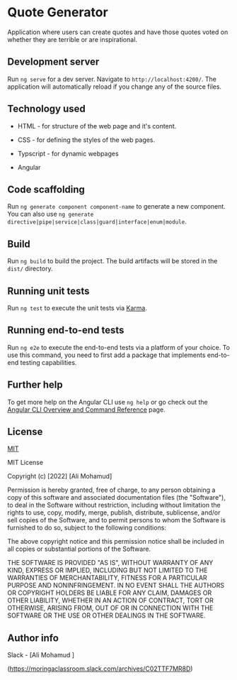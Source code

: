 # Quote Generator

Application where users can create quotes and have those quotes voted on whether they are terrible or are inspirational.

## Development server

Run `ng serve` for a dev server. Navigate to `http://localhost:4200/`. The application will automatically reload if you change any of the source files.

## Technology used
* HTML   - for structure of the web page and it's content.

* CSS  -   for defining the styles of the web pages.

* Typscript - for dynamic webpages


* Angular 

## Code scaffolding

Run `ng generate component component-name` to generate a new component. You can also use `ng generate directive|pipe|service|class|guard|interface|enum|module`.

## Build

Run `ng build` to build the project. The build artifacts will be stored in the `dist/` directory.

## Running unit tests

Run `ng test` to execute the unit tests via [Karma](https://karma-runner.github.io).

## Running end-to-end tests

Run `ng e2e` to execute the end-to-end tests via a platform of your choice. To use this command, you need to first add a package that implements end-to-end testing capabilities.

## Further help

To get more help on the Angular CLI use `ng help` or go check out the [Angular CLI Overview and Command Reference](https://angular.io/cli) page.


## License

[MIT](https://choosealicense.com/licenses/mit/)

MIT License

Copyright (c) [2022] [Ali Mohamud]

Permission is hereby granted, free of charge, to any person obtaining a copy
of this software and associated documentation files (the "Software"), to deal
in the Software without restriction, including without limitation the rights
to use, copy, modify, merge, publish, distribute, sublicense, and/or sell
copies of the Software, and to permit persons to whom the Software is
furnished to do so, subject to the following conditions:

The above copyright notice and this permission notice shall be included in all
copies or substantial portions of the Software.

THE SOFTWARE IS PROVIDED "AS IS", WITHOUT WARRANTY OF ANY KIND, EXPRESS OR
IMPLIED, INCLUDING BUT NOT LIMITED TO THE WARRANTIES OF MERCHANTABILITY,
FITNESS FOR A PARTICULAR PURPOSE AND NONINFRINGEMENT. IN NO EVENT SHALL THE
AUTHORS OR COPYRIGHT HOLDERS BE LIABLE FOR ANY CLAIM, DAMAGES OR OTHER
LIABILITY, WHETHER IN AN ACTION OF CONTRACT, TORT OR OTHERWISE, ARISING FROM,
OUT OF OR IN CONNECTION WITH THE SOFTWARE OR THE USE OR OTHER DEALINGS IN THE
SOFTWARE.


## Author info
Slack  - [Ali Mohamud ]

(https://moringaclassroom.slack.com/archives/C02TTF7MR8D)
